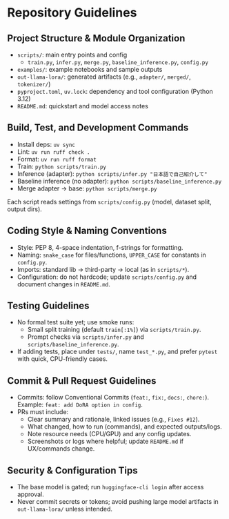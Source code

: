 # Repository Guidelines

## Project Structure & Module Organization
- `scripts/`: main entry points and config
  - `train.py`, `infer.py`, `merge.py`, `baseline_inference.py`, `config.py`
- `examples/`: example notebooks and sample outputs
- `out-llama-lora/`: generated artifacts (e.g., `adapter/`, `merged/`, `tokenizer/`)
- `pyproject.toml`, `uv.lock`: dependency and tool configuration (Python 3.12)
- `README.md`: quickstart and model access notes

## Build, Test, and Development Commands
- Install deps: `uv sync`
- Lint: `uv run ruff check .`
- Format: `uv run ruff format`
- Train: `python scripts/train.py`
- Inference (adapter): `python scripts/infer.py "日本語で自己紹介して"`
- Baseline inference (no adapter): `python scripts/baseline_inference.py`
- Merge adapter → base: `python scripts/merge.py`

Each script reads settings from `scripts/config.py` (model, dataset split, output dirs).

## Coding Style & Naming Conventions
- Style: PEP 8, 4-space indentation, f-strings for formatting.
- Naming: `snake_case` for files/functions, `UPPER_CASE` for constants in `config.py`.
- Imports: standard lib → third-party → local (as in `scripts/*`).
- Configuration: do not hardcode; update `scripts/config.py` and document changes in `README.md`.

## Testing Guidelines
- No formal test suite yet; use smoke runs:
  - Small split training (default `train[:1%]`) via `scripts/train.py`.
  - Prompt checks via `scripts/infer.py` and `scripts/baseline_inference.py`.
- If adding tests, place under `tests/`, name `test_*.py`, and prefer `pytest` with quick, CPU-friendly cases.

## Commit & Pull Request Guidelines
- Commits: follow Conventional Commits (`feat:`, `fix:`, `docs:`, `chore:`). Example: `feat: add DoRA option in config`.
- PRs must include:
  - Clear summary and rationale, linked issues (e.g., `Fixes #12`).
  - What changed, how to run (commands), and expected outputs/logs.
  - Note resource needs (CPU/GPU) and any config updates.
  - Screenshots or logs where helpful; update `README.md` if UX/commands change.

## Security & Configuration Tips
- The base model is gated; run `huggingface-cli login` after access approval.
- Never commit secrets or tokens; avoid pushing large model artifacts in `out-llama-lora/` unless intended.
